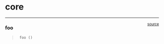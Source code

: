 # core


<!-- WARNING: THIS FILE WAS AUTOGENERATED! DO NOT EDIT! -->

------------------------------------------------------------------------

<a
href="https://github.com/JamesHarrisonBaggs/nbdev-hello-world/blob/main/nbdev_hello_world/core.py#L9"
target="_blank" style="float:right; font-size:smaller">source</a>

### foo

>      foo ()
